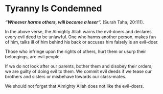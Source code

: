Tyranny Is Condemned
====================

***“Whoever harms others, will become a loser”.*** (Surah Taha, 20:111).

In the above verse, the Almighty Allah warns the evil-doers and declares
every evil deed to be unlawful. One who harms another person, makes fun
of him, talks ill of him behind his back or accuses him falsely is an
evil-doer.

Those who infringe upon the rights of others, hurt them or usurp their
belongings, are evil people.

If we do not look after our parents, bother them and disobey their
orders, we are guilty of doing evil to them. We commit evil deeds if we
tease our brothers and sisters or misbehave towards our class-mates.

We should not forget that Almighty Allah does not like the evil-doers.


